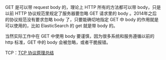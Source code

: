 GET 是可以带 request body 的，理论上 HTTP 所有的方法都可以带 body，只是以前 HTTP 协议规范里规定了服务器要忽略 GET 请求里的 body 。2014年之后的协议规范没有要求忽略 body 了，只要能确切地指定 GET 中 body 的作用就是可以使用的，比如 ElasticSearch 的 get 就是带 body 的。

当然实际工作中在 GET 中使用 body 要谨慎，因为很多系统和服务遵循以前的 http 标准，GET 中的 body 会被忽略，或者干脆报错。


TCP：[TCP 协议原理总结](https://writings.sh/post/network-tcp)
